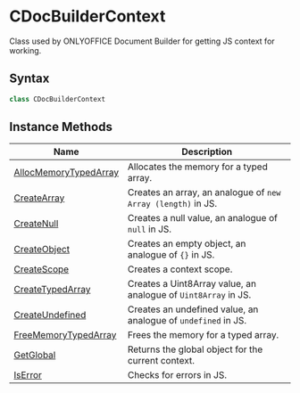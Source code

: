 # CDocBuilderContext

Class used by ONLYOFFICE Document Builder for getting JS context for working.

## Syntax

```cpp
class CDocBuilderContext
```

## Instance Methods

| **Name**                                          | **Description**                                                |
| ------------------------------------------------- | -------------------------------------------------------------- |
| [AllocMemoryTypedArray](AllocMemoryTypedArray.md) | Allocates the memory for a typed array.                        |
| [CreateArray](CreateArray.md)                     | Creates an array, an analogue of `new Array (length)` in JS.   |
| [CreateNull](CreateNull.md)                       | Creates a null value, an analogue of `null` in JS.             |
| [CreateObject](CreateObject.md)                   | Creates an empty object, an analogue of `{}` in JS.            |
| [CreateScope](CreateScope.md)                     | Creates a context scope.                                       |
| [CreateTypedArray](CreateTypedArray.md)           | Creates a Uint8Array value, an analogue of `Uint8Array` in JS. |
| [CreateUndefined](CreateUndefined.md)             | Creates an undefined value, an analogue of `undefined` in JS.  |
| [FreeMemoryTypedArray](FreeMemoryTypedArray.md)   | Frees the memory for a typed array.                            |
| [GetGlobal](GetGlobal.md)                         | Returns the global object for the current context.             |
| [IsError](IsError.md)                             | Checks for errors in JS.                                       |
